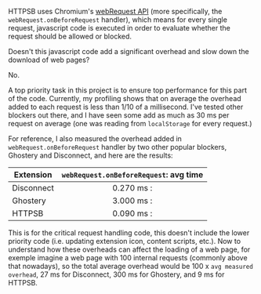HTTPSB uses Chromium's [webRequest API](http://developer.chrome.com/extensions/webRequest.html) (more specifically, the `webRequest.onBeforeRequest` handler), which means for every single request, javascript code is executed in order to evaluate whether the request should be allowed or blocked.

Doesn't this javascript code add a significant overhead and slow down the download of web pages?

No.

A top priority task in this project is to ensure top performance for this part of the code. Currently, my profiling  shows that on average the overhead added to each request is less than 1/10 of a millisecond. I've tested other blockers out there, and I have seen some add as much as 30 ms per request on average (one was reading from `localStorage` for every request.)

For reference, I also measured the overhead added in `webRequest.onBeforeRequest` handler by two other popular blockers, Ghostery and Disconnect, and here are the results:

| Extension  | `webRequest.onBeforeRequest`: avg time |
| ---------- |:--------------------------------------:|
| Disconnect | 0.270 ms                              :|
| Ghostery   | 3.000 ms                              :|
| HTTPSB     | 0.090 ms                              :|

This is for the critical request handling code, this doesn't include the lower priority code (i.e. updating extension icon, content scripts, etc.). Now to understand how these overheads can affect the loading of a web page, for exemple imagine a web page with 100 internal requests (commonly above that nowadays), so the total average overhead would be 100 x `avg measured overhead`, 27 ms for Disconnect, 300 ms for Ghostery, and 9 ms for HTTPSB.